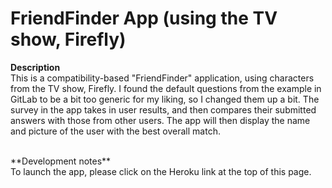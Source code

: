 <h1>FriendFinder App (using the TV show, Firefly)</h2>

**Description**
<br>
This is a compatibility-based "FriendFinder" application, using characters from the TV show, Firefly. I found the default questions from the example in GitLab to be a bit too generic for my liking, so I changed them up a bit. The survey in the app takes in user results, and then compares their submitted answers with those from other users. The app will then display the name and picture of the user with the best overall match.

<br>
**Development notes**
<br>
To launch the app, please click on the Heroku link at the top of this page.
<br>

